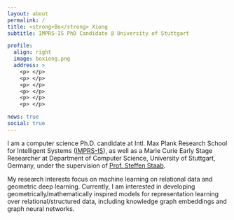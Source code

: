 ```yaml
---
layout: about
permalink: /
title: <strong>Bo</strong> Xiong
subtitle: IMPRS-IS PhD Candidate @ University of Stuttgart

profile:
  align: right
  image: boxiong.png
  address: >
    <p> </p>
    <p> </p>
    <p> </p>
    <p> </p>
    <p> </p>
    <p> </p>

news: true
social: true
---
```


I am a computer science Ph.D. candidate at Intl. Max Plank Research School for Intelligent Systems ([IMPRS-IS](https://imprs.is.mpg.de/)), as well as a Marie Curie Early Stage Researcher at Department of Computer Science, University of Stuttgart, Germany, under the supervision of [Prof. Steffen Staab](https://www.southampton.ac.uk/people/5xf8n2/professor-steffen-staab). 

My research interests focus on machine learning on relational data and geometric deep learning. Currently, I am interested in developing geometrically/mathematically inspired models for representation learning over relational/structured data, including knowledge graph embeddings and graph neural networks.
                
